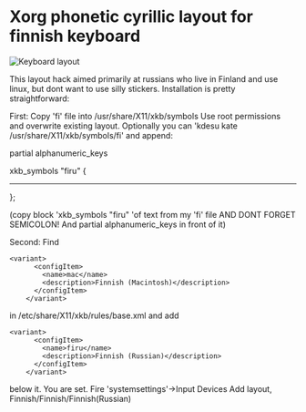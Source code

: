 # Xorg phonetic cyrillic layout for finnish keyboard

![Keyboard layout](https://github.com/sginne/finnish-russian-keyboard/blob/master/layout.png?raw=true )



This layout hack aimed primarily at russians who live in Finland and use linux, but dont want to use silly stickers.
Installation is pretty straightforward:

First: Copy 'fi' file into /usr/share/X11/xkb/symbols Use root permissions and overwrite existing layout.
Optionally you can 'kdesu kate /usr/share/X11/xkb/symbols/fi' and append:

  partial alphanumeric_keys
  
  xkb_symbols "firu" {
  
  ---      

  };

(copy block 'xkb_symbols "firu" 'of text from my 'fi' file AND DONT FORGET SEMICOLON! And partial alphanumeric_keys in front of it)

Second: Find


	<variant>
          <configItem>
            <name>mac</name>
            <description>Finnish (Macintosh)</description>
          </configItem>
        </variant>
        
in /etc/share/X11/xkb/rules/base.xml and add 

	<variant>
          <configItem>
            <name>firu</name>
            <description>Finnish (Russian)</description>
          </configItem>
        </variant>
below it.
You are set. Fire 'systemsettings'->Input Devices
Add layout, Finnish/Finnish/Finnish(Russian) 
